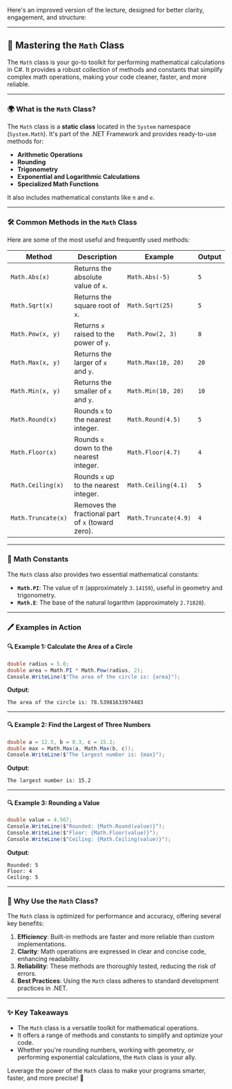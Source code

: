 Here's an improved version of the lecture, designed for better clarity, engagement, and structure:

---

## 🔢 Mastering the `Math` Class

The `Math` class is your go-to toolkit for performing mathematical calculations in C#. It provides a robust collection of methods and constants that simplify complex math operations, making your code cleaner, faster, and more reliable.

---

### 🌍 **What is the `Math` Class?**

The `Math` class is a **static class** located in the `System` namespace (`System.Math`). It's part of the .NET Framework and provides ready-to-use methods for:

- **Arithmetic Operations**
- **Rounding**
- **Trigonometry**
- **Exponential and Logarithmic Calculations**
- **Specialized Math Functions**

It also includes mathematical constants like `π` and `e`.

---

### 🛠️ **Common Methods in the `Math` Class**

Here are some of the most useful and frequently used methods:

|**Method**|**Description**|**Example**|**Output**|
|---|---|---|---|
|`Math.Abs(x)`|Returns the absolute value of `x`.|`Math.Abs(-5)`|`5`|
|`Math.Sqrt(x)`|Returns the square root of `x`.|`Math.Sqrt(25)`|`5`|
|`Math.Pow(x, y)`|Returns `x` raised to the power of `y`.|`Math.Pow(2, 3)`|`8`|
|`Math.Max(x, y)`|Returns the larger of `x` and `y`.|`Math.Max(10, 20)`|`20`|
|`Math.Min(x, y)`|Returns the smaller of `x` and `y`.|`Math.Min(10, 20)`|`10`|
|`Math.Round(x)`|Rounds `x` to the nearest integer.|`Math.Round(4.5)`|`5`|
|`Math.Floor(x)`|Rounds `x` down to the nearest integer.|`Math.Floor(4.7)`|`4`|
|`Math.Ceiling(x)`|Rounds `x` up to the nearest integer.|`Math.Ceiling(4.1)`|`5`|
|`Math.Truncate(x)`|Removes the fractional part of `x` (toward zero).|`Math.Truncate(4.9)`|`4`|

---

### 🔢 **Math Constants**

The `Math` class also provides two essential mathematical constants:

- **`Math.PI`**: The value of π (approximately `3.14159`), useful in geometry and trigonometry.
- **`Math.E`**: The base of the natural logarithm (approximately `2.71828`).

---

### 🖊 **Examples in Action**

#### 🔍 **Example 1: Calculate the Area of a Circle**

```csharp
double radius = 5.0;
double area = Math.PI * Math.Pow(radius, 2);
Console.WriteLine($"The area of the circle is: {area}");
```

**Output**:

```
The area of the circle is: 78.53981633974483
```

---

#### 🔍 **Example 2: Find the Largest of Three Numbers**

```csharp
double a = 12.5, b = 8.3, c = 15.2;
double max = Math.Max(a, Math.Max(b, c));
Console.WriteLine($"The largest number is: {max}");
```

**Output**:

```
The largest number is: 15.2
```

---

#### 🔍 **Example 3: Rounding a Value**

```csharp
double value = 4.567;
Console.WriteLine($"Rounded: {Math.Round(value)}");
Console.WriteLine($"Floor: {Math.Floor(value)}");
Console.WriteLine($"Ceiling: {Math.Ceiling(value)}");
```

**Output**:

```
Rounded: 5
Floor: 4
Ceiling: 5
```

---

### 📘 **Why Use the `Math` Class?**

The `Math` class is optimized for performance and accuracy, offering several key benefits:

1. **Efficiency**: Built-in methods are faster and more reliable than custom implementations.
2. **Clarity**: Math operations are expressed in clear and concise code, enhancing readability.
3. **Reliability**: These methods are thoroughly tested, reducing the risk of errors.
4. **Best Practices**: Using the `Math` class adheres to standard development practices in .NET.

---

### ✨ **Key Takeaways**

- The `Math` class is a versatile toolkit for mathematical operations.
- It offers a range of methods and constants to simplify and optimize your code.
- Whether you're rounding numbers, working with geometry, or performing exponential calculations, the `Math` class is your ally.

Leverage the power of the `Math` class to make your programs smarter, faster, and more precise! 🚀